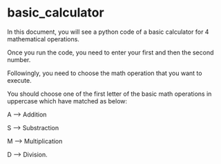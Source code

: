 # basic_calculator

In this document, you will see a python code of a basic calculator for 4 mathematical operations. 

Once you run the code, you need to enter your first and then the second number. 

Followingly, you need to choose the math operation that you want to execute. 

You should choose one of the first letter of the basic math operations in uppercase which have matched as below: 

A --> Addition 

S --> Substraction 

M --> Multiplication 

D --> Division.
